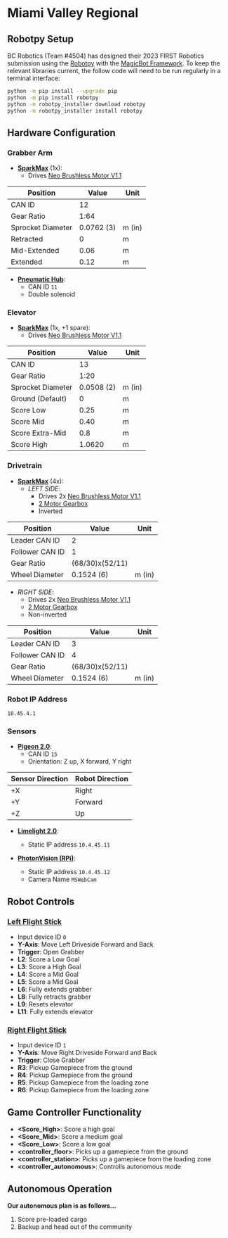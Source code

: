 # Miami Valley Regional

## Robotpy Setup

BC Robotics (Team #4504) has designed their 2023 FIRST Robotics submission using the [Robotpy](https://robotpy.readthedocs.io/en/stable/install/robot.html) with the [MagicBot Framework](https://robotpy.readthedocs.io/en/stable/frameworks/magicbot.html). To keep the relevant libraries current, the follow code will need to be run regularly in a terminal interface:

```sh
python -m pip install --upgrade pip
python -m pip install robotpy
python -m robotpy_installer download robotpy
python -m robotpy_installer install robotpy
```

## Hardware Configuration

### Grabber Arm

- **[SparkMax](https://www.revrobotics.com/rev-11-2158/)** (1x):
  - Drives [Neo Brushless Motor V1.1](https://www.revrobotics.com/rev-21-1650/)

| Position | Value | Unit |
| --- | --- | --- |
| CAN ID | 12 |  |
| Gear Ratio | 1:64 |  |
| Sprocket Diameter | 0.0762 (3) | m (in) |
| Retracted | 0 | m |
| Mid-Extended | 0.06 | m |
| Extended | 0.12 | m|

- **[Pneumatic Hub](https://www.revrobotics.com/rev-11-1852/)**:
  - CAN ID `11`
  - Double solenoid

### Elevator

- **[SparkMax](https://www.revrobotics.com/rev-11-2158/)** (1x, +1 spare):
  - Drives [Neo Brushless Motor V1.1](https://www.revrobotics.com/rev-21-1650/)

| Position | Value | Unit |
| --- | --- | --- |
| CAN ID | 13 |  |
| Gear Ratio | 1:20 |  |
| Sprocket Diameter | 0.0508 (2) | m (in) |
| Ground (Default)| 0 | m |
| Score Low | 0.25 | m |
| Score Mid | 0.40 | m |
| Score Extra-Mid | 0.8 | m |
| Score High | 1.0620 | m |

### Drivetrain

- **[SparkMax](https://www.revrobotics.com/rev-11-2158/)** (4x):
  - *LEFT SIDE*: 
    - Drives 2x [Neo Brushless Motor V1.1](https://www.revrobotics.com/rev-21-1650/)
    - [2 Motor Gearbox](https://www.revrobotics.com/rev-21-2099/)
    - Inverted

| Position | Value | Unit |
| --- | --- | --- |
| Leader CAN ID | 2 |  |
| Follower CAN ID | 1 |  |
| Gear Ratio | (68/30)x(52/11) |  |
| Wheel Diameter | 0.1524 (6) | m (in) |

  - *RIGHT SIDE*: 
    - Drives 2x [Neo Brushless Motor V1.1](https://www.revrobotics.com/rev-21-1650/)
    - [2 Motor Gearbox](https://www.revrobotics.com/rev-21-2099/)
    - Non-inverted

| Position | Value | Unit |
| --- | --- | --- |
| Leader CAN ID | 3 |  |
| Follower CAN ID | 4 |  |
| Gear Ratio | (68/30)x(52/11)|  |
| Wheel Diameter | 0.1524 (6) | m (in) |

### Robot IP Address
`10.45.4.1` 
### Sensors

- **[Pigeon 2.0](https://www.google.com/search?client=safari&rls=en&q=pigeon+2.0&ie=UTF-8&oe=UTF-8)**:
  - CAN ID `15`
  - Orientation: Z up, X forward, Y right

| Sensor Direction | Robot Direction |
| --- | --- |
| +X | Right |
| +Y | Forward |
| +Z | Up |

- **[Limelight 2.0](https://docs.limelightvision.io/en/latest/)**:
  - Static IP address `10.4.45.11`

- **[PhotonVision (RPi)](https://photonvision.org)**:
  - Static IP address `10.4.45.12`
  - Camera Name `MSWebCam`

## Robot Controls

### **[Left Flight Stick](https://www.amazon.com/9632910403-Logitech-WingMan-ATTACK-Joystick/dp/B0000ALFC5)**

- Input device ID `0`
- **Y-Axis**: Move Left Driveside Forward and Back
- **Trigger**: Open Grabber
- **L2**: Score a Low Goal
- **L3**: Score a High Goal 
- **L4**: Score a Mid Goal 
- **L5**: Score a Mid Goal 
- **L6**: Fully extends grabber
- **L8**: Fully retracts grabber
- **L9**: Resets elevator 
- **L11**: Fully extends elevator 

### **[Right Flight Stick](https://www.logitechg.com/en-us/products/space/extreme-3d-pro-joystick.963290-0403.html)**

- Input device ID `1`
- **Y-Axis**: Move Right Driveside Forward and Back
- **Trigger**: Close Grabber
- **R3**: Pickup Gamepiece from the ground
- **R4**: Pickup Gamepiece from the ground
- **R5**: Pickup Gamepiece from the loading zone
- **R6**: Pickup Gamepiece from the loading zone
## Game Controller Functionality

-  **<Score_High>**: Score a high goal
-  **<Score_Mid>**: Score a medium goal
-  **<Score_Low>**: Score a low goal
-  **<controller_floor>**: Picks up a gamepiece from the ground 
-  **<controller_station>**: Picks up a gamepiece from the loading zone 
-  **<controller_autonomous>**: Controlls autonomous mode


## Autonomous Operation

  **Our autonomous plan is as follows...**

  1. Score pre-loaded cargo
  2. Backup and head out of the community 
